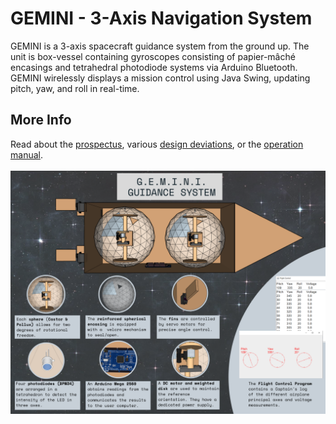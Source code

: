 # GEMINI - 3-Axis Navigation System


GEMINI is a 3-axis spacecraft guidance system from the ground up. The unit is box-vessel containing gyroscopes consisting of papier-mâché encasings and tetrahedral photodiode systems via Arduino Bluetooth. GEMINI wirelessly displays a mission control using Java Swing, updating pitch, yaw, and roll in real-time.


## More Info

Read about the <a href="prospectus.pdf">prospectus</a>, various <a href="deviations.pdf">design deviations</a>, or the <a href="final-manual.pdf">operation manual</a>. <br><br>
<img src="src/infographic.png" alt="Infographic of Final Product (GEMINI)">

